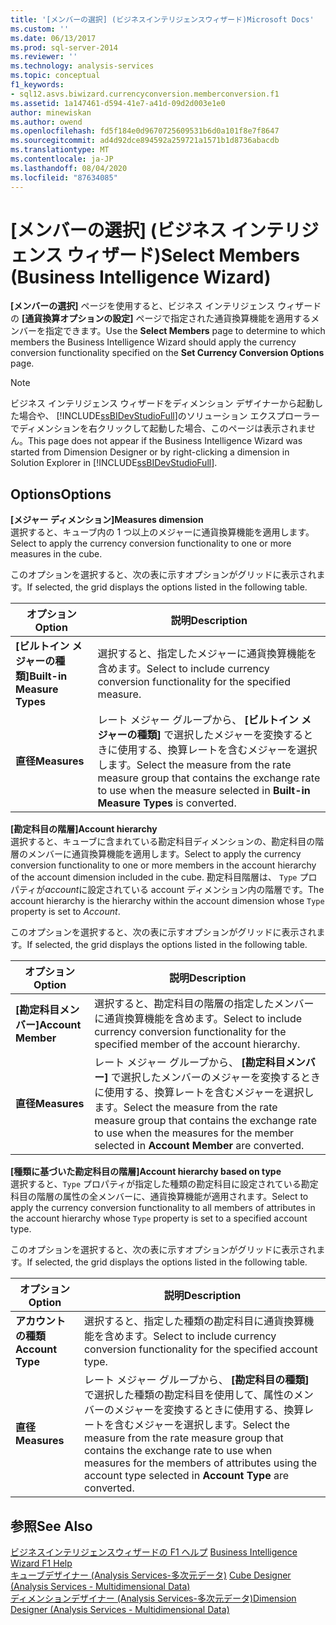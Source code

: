 ```yaml
---
title: '[メンバーの選択] (ビジネスインテリジェンスウィザード)Microsoft Docs'
ms.custom: ''
ms.date: 06/13/2017
ms.prod: sql-server-2014
ms.reviewer: ''
ms.technology: analysis-services
ms.topic: conceptual
f1_keywords:
- sql12.asvs.biwizard.currencyconversion.memberconversion.f1
ms.assetid: 1a147461-d594-41e7-a41d-09d2d003e1e0
author: minewiskan
ms.author: owend
ms.openlocfilehash: fd5f184e0d9670725609531b6d0a101f8e7f8647
ms.sourcegitcommit: ad4d92dce894592a259721a1571b1d8736abacdb
ms.translationtype: MT
ms.contentlocale: ja-JP
ms.lasthandoff: 08/04/2020
ms.locfileid: "87634085"
---
```

# <a name="select-members-business-intelligence-wizard"></a><span data-ttu-id="4fc55-102">[メンバーの選択] (ビジネス インテリジェンス ウィザード)</span><span class="sxs-lookup"><span data-stu-id="4fc55-102">Select Members (Business Intelligence Wizard)</span></span>
  <span data-ttu-id="4fc55-103">**[メンバーの選択]** ページを使用すると、ビジネス インテリジェンス ウィザードの **[通貨換算オプションの設定]** ページで指定された通貨換算機能を適用するメンバーを指定できます。</span><span class="sxs-lookup"><span data-stu-id="4fc55-103">Use the **Select Members** page to determine to which members the Business Intelligence Wizard should apply the currency conversion functionality specified on the **Set Currency Conversion Options** page.</span></span>  
  
> [!NOTE]  
>  <span data-ttu-id="4fc55-104">ビジネス インテリジェンス ウィザードをディメンション デザイナーから起動した場合や、 [!INCLUDE[ssBIDevStudioFull](../includes/ssbidevstudiofull-md.md)]のソリューション エクスプローラーでディメンションを右クリックして起動した場合、このページは表示されません。</span><span class="sxs-lookup"><span data-stu-id="4fc55-104">This page does not appear if the Business Intelligence Wizard was started from Dimension Designer or by right-clicking a dimension in Solution Explorer in [!INCLUDE[ssBIDevStudioFull](../includes/ssbidevstudiofull-md.md)].</span></span>  
  
## <a name="options"></a><span data-ttu-id="4fc55-105">Options</span><span class="sxs-lookup"><span data-stu-id="4fc55-105">Options</span></span>  
 <span data-ttu-id="4fc55-106">**[メジャー ディメンション]**</span><span class="sxs-lookup"><span data-stu-id="4fc55-106">**Measures dimension**</span></span>  
 <span data-ttu-id="4fc55-107">選択すると、キューブ内の 1 つ以上のメジャーに通貨換算機能を適用します。</span><span class="sxs-lookup"><span data-stu-id="4fc55-107">Select to apply the currency conversion functionality to one or more measures in the cube.</span></span>  
  
 <span data-ttu-id="4fc55-108">このオプションを選択すると、次の表に示すオプションがグリッドに表示されます。</span><span class="sxs-lookup"><span data-stu-id="4fc55-108">If selected, the grid displays the options listed in the following table.</span></span>  
  
|<span data-ttu-id="4fc55-109">オプション</span><span class="sxs-lookup"><span data-stu-id="4fc55-109">Option</span></span>|<span data-ttu-id="4fc55-110">説明</span><span class="sxs-lookup"><span data-stu-id="4fc55-110">Description</span></span>|  
|------------|-----------------|  
|<span data-ttu-id="4fc55-111">**[ビルトイン メジャーの種類]**</span><span class="sxs-lookup"><span data-stu-id="4fc55-111">**Built-in Measure Types**</span></span>|<span data-ttu-id="4fc55-112">選択すると、指定したメジャーに通貨換算機能を含めます。</span><span class="sxs-lookup"><span data-stu-id="4fc55-112">Select to include currency conversion functionality for the specified measure.</span></span>|  
|<span data-ttu-id="4fc55-113">**直径**</span><span class="sxs-lookup"><span data-stu-id="4fc55-113">**Measures**</span></span>|<span data-ttu-id="4fc55-114">レート メジャー グループから、 **[ビルトイン メジャーの種類]** で選択したメジャーを変換するときに使用する、換算レートを含むメジャーを選択します。</span><span class="sxs-lookup"><span data-stu-id="4fc55-114">Select the measure from the rate measure group that contains the exchange rate to use when the measure selected in **Built-in Measure Types** is converted.</span></span>|  
  
 <span data-ttu-id="4fc55-115">**[勘定科目の階層]**</span><span class="sxs-lookup"><span data-stu-id="4fc55-115">**Account hierarchy**</span></span>  
 <span data-ttu-id="4fc55-116">選択すると、キューブに含まれている勘定科目ディメンションの、勘定科目の階層のメンバーに通貨換算機能を適用します。</span><span class="sxs-lookup"><span data-stu-id="4fc55-116">Select to apply the currency conversion functionality to one or more members in the account hierarchy of the account dimension included in the cube.</span></span> <span data-ttu-id="4fc55-117">勘定科目階層は、 `Type` プロパティが*account*に設定されている account ディメンション内の階層です。</span><span class="sxs-lookup"><span data-stu-id="4fc55-117">The account hierarchy is the hierarchy within the account dimension whose `Type` property is set to *Account*.</span></span>  
  
 <span data-ttu-id="4fc55-118">このオプションを選択すると、次の表に示すオプションがグリッドに表示されます。</span><span class="sxs-lookup"><span data-stu-id="4fc55-118">If selected, the grid displays the options listed in the following table.</span></span>  
  
|<span data-ttu-id="4fc55-119">オプション</span><span class="sxs-lookup"><span data-stu-id="4fc55-119">Option</span></span>|<span data-ttu-id="4fc55-120">説明</span><span class="sxs-lookup"><span data-stu-id="4fc55-120">Description</span></span>|  
|------------|-----------------|  
|<span data-ttu-id="4fc55-121">**[勘定科目メンバー]**</span><span class="sxs-lookup"><span data-stu-id="4fc55-121">**Account Member**</span></span>|<span data-ttu-id="4fc55-122">選択すると、勘定科目の階層の指定したメンバーに通貨換算機能を含めます。</span><span class="sxs-lookup"><span data-stu-id="4fc55-122">Select to include currency conversion functionality for the specified member of the account hierarchy.</span></span>|  
|<span data-ttu-id="4fc55-123">**直径**</span><span class="sxs-lookup"><span data-stu-id="4fc55-123">**Measures**</span></span>|<span data-ttu-id="4fc55-124">レート メジャー グループから、 **[勘定科目メンバー]** で選択したメンバーのメジャーを変換するときに使用する、換算レートを含むメジャーを選択します。</span><span class="sxs-lookup"><span data-stu-id="4fc55-124">Select the measure from the rate measure group that contains the exchange rate to use when the measures for the member selected in **Account Member** are converted.</span></span>|  
  
 <span data-ttu-id="4fc55-125">**[種類に基づいた勘定科目の階層]**</span><span class="sxs-lookup"><span data-stu-id="4fc55-125">**Account hierarchy based on type**</span></span>  
 <span data-ttu-id="4fc55-126">選択すると、`Type` プロパティが指定した種類の勘定科目に設定されている勘定科目の階層の属性の全メンバーに、通貨換算機能が適用されます。</span><span class="sxs-lookup"><span data-stu-id="4fc55-126">Select to apply the currency conversion functionality to all members of attributes in the account hierarchy whose `Type` property is set to a specified account type.</span></span>  
  
 <span data-ttu-id="4fc55-127">このオプションを選択すると、次の表に示すオプションがグリッドに表示されます。</span><span class="sxs-lookup"><span data-stu-id="4fc55-127">If selected, the grid displays the options listed in the following table.</span></span>  
  
|<span data-ttu-id="4fc55-128">オプション</span><span class="sxs-lookup"><span data-stu-id="4fc55-128">Option</span></span>|<span data-ttu-id="4fc55-129">説明</span><span class="sxs-lookup"><span data-stu-id="4fc55-129">Description</span></span>|  
|------------|-----------------|  
|<span data-ttu-id="4fc55-130">**アカウントの種類**</span><span class="sxs-lookup"><span data-stu-id="4fc55-130">**Account Type**</span></span>|<span data-ttu-id="4fc55-131">選択すると、指定した種類の勘定科目に通貨換算機能を含めます。</span><span class="sxs-lookup"><span data-stu-id="4fc55-131">Select to include currency conversion functionality for the specified account type.</span></span>|  
|<span data-ttu-id="4fc55-132">**直径**</span><span class="sxs-lookup"><span data-stu-id="4fc55-132">**Measures**</span></span>|<span data-ttu-id="4fc55-133">レート メジャー グループから、 **[勘定科目の種類]** で選択した種類の勘定科目を使用して、属性のメンバーのメジャーを変換するときに使用する、換算レートを含むメジャーを選択します。</span><span class="sxs-lookup"><span data-stu-id="4fc55-133">Select the measure from the rate measure group that contains the exchange rate to use when measures for the members of attributes using the account type selected in **Account Type** are converted.</span></span>|  
  
## <a name="see-also"></a><span data-ttu-id="4fc55-134">参照</span><span class="sxs-lookup"><span data-stu-id="4fc55-134">See Also</span></span>  
 <span data-ttu-id="4fc55-135">[ビジネスインテリジェンスウィザードの F1 ヘルプ](business-intelligence-wizard-f1-help.md) </span><span class="sxs-lookup"><span data-stu-id="4fc55-135">[Business Intelligence Wizard F1 Help](business-intelligence-wizard-f1-help.md) </span></span>  
 <span data-ttu-id="4fc55-136">[キューブデザイナー &#40;Analysis Services-多次元データ&#41;](cube-designer-analysis-services-multidimensional-data.md) </span><span class="sxs-lookup"><span data-stu-id="4fc55-136">[Cube Designer &#40;Analysis Services - Multidimensional Data&#41;](cube-designer-analysis-services-multidimensional-data.md) </span></span>  
 [<span data-ttu-id="4fc55-137">ディメンションデザイナー &#40;Analysis Services-多次元データ&#41;</span><span class="sxs-lookup"><span data-stu-id="4fc55-137">Dimension Designer &#40;Analysis Services - Multidimensional Data&#41;</span></span>](dimension-designer-analysis-services-multidimensional-data.md)  
  
  
